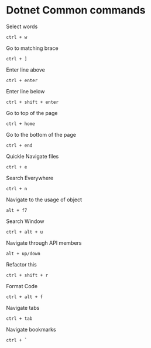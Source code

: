 # Dotnet Common commands

Select words

```
ctrl + w
```

Go to matching brace

```
ctrl + ]
```

Enter line above

```
ctrl + enter
```

Enter line below

```
ctrl + shift + enter
```

Go to top of the page

```
ctrl + home
```

Go to the bottom of the page

```
ctrl + end
```

Quickle Navigate files

```
ctrl + e
```

Search Everywhere

```
ctrl + n
```

Navigate to the usage of object

```
alt + f7
```

Search Window

```
ctrl + alt + u
```

Navigate through API members

```
alt + up/down
```

Refactor this

```
ctrl + shift + r
```

Format Code

```
ctrl + alt + f
```

Navigate tabs

```
ctrl + tab
```

Navigate bookmarks

```
ctrl + `
```